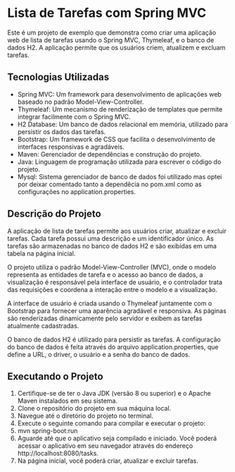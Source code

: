 # Lista de Tarefas com Spring MVC
Este é um projeto de exemplo que demonstra como criar uma aplicação web de lista de tarefas usando o Spring MVC, Thymeleaf, 
e o banco de dados H2. A aplicação permite que os usuários criem, atualizem e excluam tarefas.

## Tecnologias Utilizadas
- Spring MVC: Um framework para desenvolvimento de aplicações web baseado no padrão Model-View-Controller.
- Thymeleaf: Um mecanismo de renderização de templates que permite integrar facilmente com o Spring MVC.
- H2 Database: Um banco de dados relacional em memória, utilizado para persistir os dados das tarefas.
- Bootstrap: Um framework de CSS que facilita o desenvolvimento de interfaces responsivas e agradáveis.
- Maven: Gerenciador de dependências e construção do projeto.
- Java: Linguagem de programação utilizada para escrever o código do projeto.
- Mysql: Sistema gerenciador de banco de dados foi utilizado mas optei por deixar comentado tanto a dependêcia no pom.xml como as configurações no application.properties.
## Descrição do Projeto
A aplicação de lista de tarefas permite aos usuários criar, atualizar e excluir tarefas. 
Cada tarefa possui uma descrição e um identificador único. As tarefas são armazenadas no banco de dados H2 e são exibidas em uma tabela na página inicial.

O projeto utiliza o padrão Model-View-Controller (MVC), onde o modelo representa as entidades de tarefa e o acesso ao banco de dados, 
a visualização é responsável pela interface de usuário, e o controlador trata das requisições e coordena a interação entre o modelo e a visualização.

A interface de usuário é criada usando o Thymeleaf juntamente com o Bootstrap para fornecer uma aparência agradável e responsiva. 
As páginas são renderizadas dinamicamente pelo servidor e exibem as tarefas atualmente cadastradas.

O banco de dados H2 é utilizado para persistir as tarefas. A configuração do banco de dados é feita através do arquivo application.properties, 
que define a URL, o driver, o usuário e a senha do banco de dados.
## Executando o Projeto
1. Certifique-se de ter o Java JDK (versão 8 ou superior) e o Apache Maven instalados em seu sistema.
2. Clone o repositório do projeto em sua máquina local.
3. Navegue até o diretório do projeto no terminal.
4. Execute o seguinte comando para compilar e executar o projeto:
5. mvn spring-boot:run
6. Aguarde até que o aplicativo seja compilado e iniciado. Você poderá acessar o aplicativo em seu navegador através do endereço http://localhost:8080/tasks.
7. Na página inicial, você poderá criar, atualizar e excluir tarefas.
